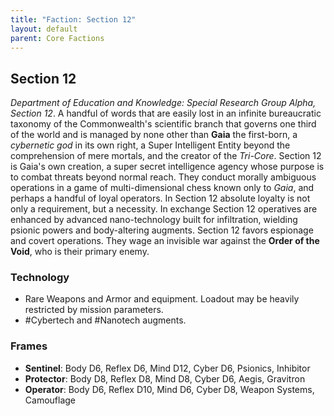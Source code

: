 ```yaml
---
title: "Faction: Section 12"
layout: default
parent: Core Factions
---
```

## Section 12

*Department of Education and Knowledge: Special Research Group Alpha, Section 12*. A handful of words that are easily lost in an infinite bureaucratic taxonomy of the Commonwealth's scientific branch that governs one third of the world and is managed by none other than **Gaia** the first-born, a *cybernetic god* in its own right, a Super Intelligent Entity beyond the comprehension of mere mortals, and the creator of the *Tri-Core*. Section 12 is Gaia's own creation, a super secret intelligence agency whose purpose is to combat threats beyond normal reach. They conduct morally ambiguous operations in a game of multi-dimensional chess known only to *Gaia*, and perhaps a handful of loyal operators. In Section 12 absolute loyalty is not only a requirement, but a necessity. In exchange Section 12 operatives are enhanced by advanced nano-technology built for infiltration, wielding psionic powers and body-altering augments. Section 12 favors espionage and covert operations. They wage an invisible war against the **Order of the Void**, who is their primary enemy.

### Technology

- Rare Weapons and Armor and equipment. Loadout may be heavily restricted by mission parameters.
- #Cybertech and #Nanotech augments.

### Frames

- **Sentinel**: Body D6, Reflex D6, Mind D12, Cyber D6, Psionics, Inhibitor
- **Protector**: Body D8, Reflex D8, Mind D8, Cyber D6, Aegis, Gravitron
- **Operator**: Body D6, Reflex D10, Mind D6, Cyber D8, Weapon Systems, Camouflage